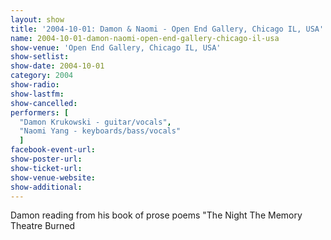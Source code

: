 ```yaml
---
layout: show
title: '2004-10-01: Damon & Naomi - Open End Gallery, Chicago IL, USA'
name: 2004-10-01-damon-naomi-open-end-gallery-chicago-il-usa
show-venue: 'Open End Gallery, Chicago IL, USA'
show-setlist: 
show-date: 2004-10-01
category: 2004
show-radio: 
show-lastfm: 
show-cancelled: 
performers: [
  "Damon Krukowski - guitar/vocals",
  "Naomi Yang - keyboards/bass/vocals"
  ]
facebook-event-url: 
show-poster-url: 
show-ticket-url: 
show-venue-website: 
show-additional: 
---
```


Damon reading from his book of prose poems "The Night The Memory Theatre Burned